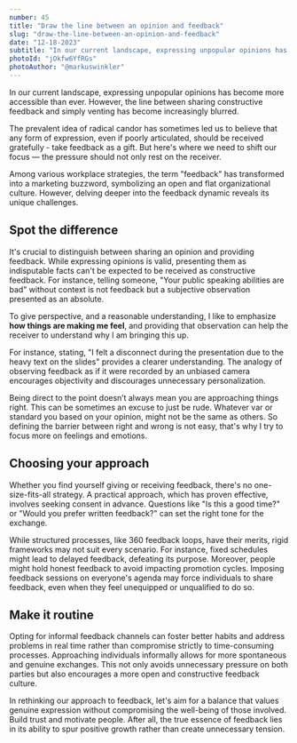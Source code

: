 ```yaml
---
number: 45
title: "Draw the line between an opinion and feedback"
slug: "draw-the-line-between-an-opinion-and-feedback"
date: "12-18-2023"
subtitle: "In our current landscape, expressing unpopular opinions has become more accessible than ever. However, the line between sharing constructive feedback and simply venting has become increasingly blurred."
photoId: "jOkfw6YfRGs"
photoAuthor: "@markuswinkler"
--- 
```


In our current landscape, expressing unpopular opinions has become more accessible than ever. However, the line between sharing constructive feedback and simply venting has become increasingly blurred.

The prevalent idea of radical candor has sometimes led us to believe that any form of expression, even if poorly articulated, should be received gratefully - take feedback as a gift. But here's where we need to shift our focus — the pressure should not only rest on the receiver.

Among various workplace strategies, the term "feedback" has transformed into a marketing buzzword, symbolizing an open and flat organizational culture. However, delving deeper into the feedback dynamic reveals its unique challenges.

## Spot the difference

It's crucial to distinguish between sharing an opinion and providing feedback. While expressing opinions is valid, presenting them as indisputable facts can't be expected to be received as constructive feedback. For instance, telling someone, "Your public speaking abilities are bad" without context is not feedback but a subjective observation presented as an absolute.

To give perspective, and a reasonable understanding, I like to emphasize **how things are making me feel**, and providing that observation can help the receiver to understand why I am bringing this up.

For instance, stating, "I felt a disconnect during the presentation due to the heavy text on the slides" provides a clearer understanding. The analogy of observing feedback as if it were recorded by an unbiased camera encourages objectivity and discourages unnecessary personalization.

Being direct to the point doesn’t always mean you are approaching things right. This can be sometimes an excuse to just be rude. Whatever var or standard you based on your opinion, might not be the same as others. So defining the barrier between right and wrong is not easy, that's why I try to focus more on feelings and emotions.

## Choosing your approach

Whether you find yourself giving or receiving feedback, there's no one-size-fits-all strategy. A practical approach, which has proven effective, involves seeking consent in advance. Questions like "Is this a good time?" or "Would you prefer written feedback?" can set the right tone for the exchange.

While structured processes, like 360 feedback loops, have their merits, rigid frameworks may not suit every scenario. For instance, fixed schedules might lead to delayed feedback, defeating its purpose. Moreover, people might hold honest feedback to avoid impacting promotion cycles. Imposing feedback sessions on everyone's agenda may force individuals to share feedback, even when they feel unequipped or unqualified to do so.

## Make it routine

Opting for informal feedback channels can foster better habits and address problems in real time rather than compromise strictly to time-consuming processes. Approaching individuals informally allows for more spontaneous and genuine exchanges. This not only avoids unnecessary pressure on both parties but also encourages a more open and constructive feedback culture.

In rethinking our approach to feedback, let's aim for a balance that values genuine expression without compromising the well-being of those involved. Build trust and motivate people. After all, the true essence of feedback lies in its ability to spur positive growth rather than create unnecessary tension.